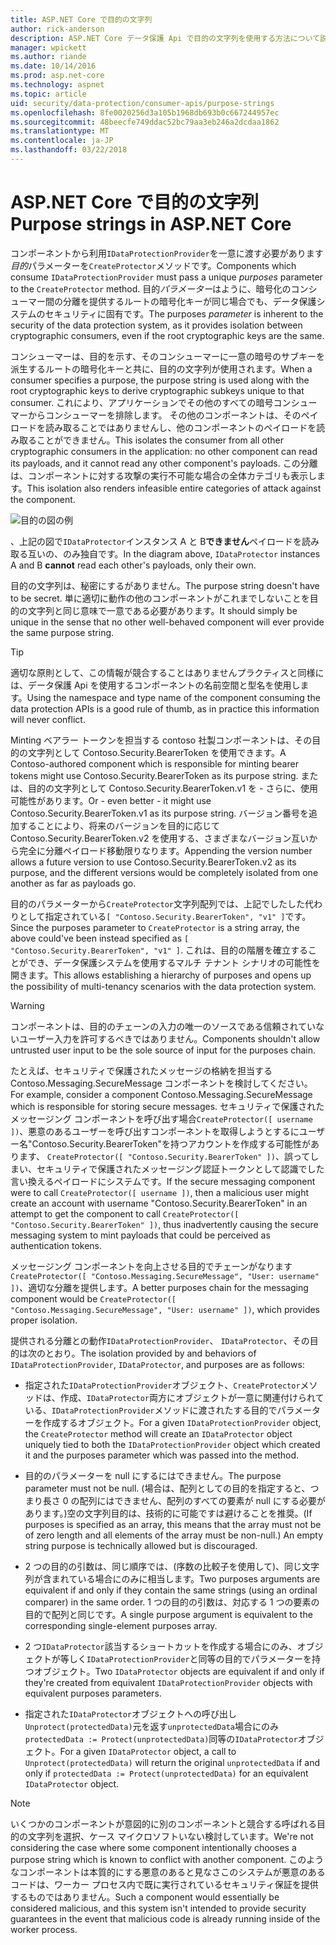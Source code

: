 ```yaml
---
title: ASP.NET Core で目的の文字列
author: rick-anderson
description: ASP.NET Core データ保護 Api で目的の文字列を使用する方法について説明します。
manager: wpickett
ms.author: riande
ms.date: 10/14/2016
ms.prod: asp.net-core
ms.technology: aspnet
ms.topic: article
uid: security/data-protection/consumer-apis/purpose-strings
ms.openlocfilehash: 8fe0020256d3a105b1968db693b0c667244957ec
ms.sourcegitcommit: 48beecfe749ddac52bc79aa3eb246a2dcdaa1862
ms.translationtype: MT
ms.contentlocale: ja-JP
ms.lasthandoff: 03/22/2018
---
```

# <a name="purpose-strings-in-aspnet-core"></a><span data-ttu-id="0b81f-103">ASP.NET Core で目的の文字列</span><span class="sxs-lookup"><span data-stu-id="0b81f-103">Purpose strings in ASP.NET Core</span></span>

<a name="data-protection-consumer-apis-purposes"></a>

<span data-ttu-id="0b81f-104">コンポーネントから利用`IDataProtectionProvider`を一意に渡す必要があります*目的*パラメーターを`CreateProtector`メソッドです。</span><span class="sxs-lookup"><span data-stu-id="0b81f-104">Components which consume `IDataProtectionProvider` must pass a unique *purposes* parameter to the `CreateProtector` method.</span></span> <span data-ttu-id="0b81f-105">目的*パラメーター*はように、暗号化のコンシューマー間の分離を提供するルートの暗号化キーが同じ場合でも、データ保護システムのセキュリティに固有です。</span><span class="sxs-lookup"><span data-stu-id="0b81f-105">The purposes *parameter* is inherent to the security of the data protection system, as it provides isolation between cryptographic consumers, even if the root cryptographic keys are the same.</span></span>

<span data-ttu-id="0b81f-106">コンシューマーは、目的を示す、そのコンシューマーに一意の暗号のサブキーを派生するルートの暗号化キーと共に、目的の文字列が使用されます。</span><span class="sxs-lookup"><span data-stu-id="0b81f-106">When a consumer specifies a purpose, the purpose string is used along with the root cryptographic keys to derive cryptographic subkeys unique to that consumer.</span></span> <span data-ttu-id="0b81f-107">これにより、アプリケーションでその他のすべての暗号コンシューマーからコンシューマーを排除します。 その他のコンポーネントは、そのペイロードを読み取ることではありませんし、他のコンポーネントのペイロードを読み取ることができません。</span><span class="sxs-lookup"><span data-stu-id="0b81f-107">This isolates the consumer from all other cryptographic consumers in the application: no other component can read its payloads, and it cannot read any other component's payloads.</span></span> <span data-ttu-id="0b81f-108">この分離は、コンポーネントに対する攻撃の実行不可能な場合の全体カテゴリも表示します。</span><span class="sxs-lookup"><span data-stu-id="0b81f-108">This isolation also renders infeasible entire categories of attack against the component.</span></span>

![目的の図の例](purpose-strings/_static/purposes.png)

<span data-ttu-id="0b81f-110">、上記の図で`IDataProtector`インスタンス A と B**できません**ペイロードを読み取る互いの、のみ独自です。</span><span class="sxs-lookup"><span data-stu-id="0b81f-110">In the diagram above, `IDataProtector` instances A and B **cannot** read each other's payloads, only their own.</span></span>

<span data-ttu-id="0b81f-111">目的の文字列は、秘密にするがありません。</span><span class="sxs-lookup"><span data-stu-id="0b81f-111">The purpose string doesn't have to be secret.</span></span> <span data-ttu-id="0b81f-112">単に適切に動作の他のコンポーネントがこれまでしないことを目的の文字列と同じ意味で一意である必要があります。</span><span class="sxs-lookup"><span data-stu-id="0b81f-112">It should simply be unique in the sense that no other well-behaved component will ever provide the same purpose string.</span></span>

>[!TIP]
> <span data-ttu-id="0b81f-113">適切な原則として、この情報が競合することはありませんプラクティスと同様には、データ保護 Api を使用するコンポーネントの名前空間と型名を使用します。</span><span class="sxs-lookup"><span data-stu-id="0b81f-113">Using the namespace and type name of the component consuming the data protection APIs is a good rule of thumb, as in practice this information will never conflict.</span></span>
>
><span data-ttu-id="0b81f-114">Minting ベアラー トークンを担当する contoso 社製コンポーネントは、その目的の文字列として Contoso.Security.BearerToken を使用できます。</span><span class="sxs-lookup"><span data-stu-id="0b81f-114">A Contoso-authored component which is responsible for minting bearer tokens might use Contoso.Security.BearerToken as its purpose string.</span></span> <span data-ttu-id="0b81f-115">または、目的の文字列として Contoso.Security.BearerToken.v1 を - さらに、使用可能性があります。</span><span class="sxs-lookup"><span data-stu-id="0b81f-115">Or - even better - it might use Contoso.Security.BearerToken.v1 as its purpose string.</span></span> <span data-ttu-id="0b81f-116">バージョン番号を追加することにより、将来のバージョンを目的に応じて Contoso.Security.BearerToken.v2 を使用する、さまざまなバージョン互いから完全に分離ペイロード移動限りなります。</span><span class="sxs-lookup"><span data-stu-id="0b81f-116">Appending the version number allows a future version to use Contoso.Security.BearerToken.v2 as its purpose, and the different versions would be completely isolated from one another as far as payloads go.</span></span>

<span data-ttu-id="0b81f-117">目的のパラメーターから`CreateProtector`文字列配列では、上記でしたした代わりとして指定されている`[ "Contoso.Security.BearerToken", "v1" ]`です。</span><span class="sxs-lookup"><span data-stu-id="0b81f-117">Since the purposes parameter to `CreateProtector` is a string array, the above could've been instead specified as `[ "Contoso.Security.BearerToken", "v1" ]`.</span></span> <span data-ttu-id="0b81f-118">これは、目的の階層を確立することができ、データ保護システムを使用するマルチ テナント シナリオの可能性を開きます。</span><span class="sxs-lookup"><span data-stu-id="0b81f-118">This allows establishing a hierarchy of purposes and opens up the possibility of multi-tenancy scenarios with the data protection system.</span></span>

<a name="data-protection-contoso-purpose"></a>

>[!WARNING]
> <span data-ttu-id="0b81f-119">コンポーネントは、目的のチェーンの入力の唯一のソースである信頼されていないユーザー入力を許可するべきではありません。</span><span class="sxs-lookup"><span data-stu-id="0b81f-119">Components shouldn't allow untrusted user input to be the sole source of input for the purposes chain.</span></span>
>
><span data-ttu-id="0b81f-120">たとえば、セキュリティで保護されたメッセージの格納を担当する Contoso.Messaging.SecureMessage コンポーネントを検討してください。</span><span class="sxs-lookup"><span data-stu-id="0b81f-120">For example, consider a component Contoso.Messaging.SecureMessage which is responsible for storing secure messages.</span></span> <span data-ttu-id="0b81f-121">セキュリティで保護されたメッセージング コンポーネントを呼び出す場合`CreateProtector([ username ])`、悪意のあるユーザーを呼び出すコンポーネントを取得しようとするにユーザー名"Contoso.Security.BearerToken"を持つアカウントを作成する可能性があります、 `CreateProtector([ "Contoso.Security.BearerToken" ])`、誤ってしまい、セキュリティで保護されたメッセージング認証トークンとして認識でした言い換えるペイロードにシステムです。</span><span class="sxs-lookup"><span data-stu-id="0b81f-121">If the secure messaging component were to call `CreateProtector([ username ])`, then a malicious user might create an account with username "Contoso.Security.BearerToken" in an attempt to get the component to call `CreateProtector([ "Contoso.Security.BearerToken" ])`, thus inadvertently causing the secure messaging system to mint payloads that could be perceived as authentication tokens.</span></span>
>
><span data-ttu-id="0b81f-122">メッセージング コンポーネントを向上させる目的でチェーンがなります`CreateProtector([ "Contoso.Messaging.SecureMessage", "User: username" ])`、適切な分離を提供します。</span><span class="sxs-lookup"><span data-stu-id="0b81f-122">A better purposes chain for the messaging component would be `CreateProtector([ "Contoso.Messaging.SecureMessage", "User: username" ])`, which provides proper isolation.</span></span>

<span data-ttu-id="0b81f-123">提供される分離との動作`IDataProtectionProvider`、 `IDataProtector`、その目的は次のとおり。</span><span class="sxs-lookup"><span data-stu-id="0b81f-123">The isolation provided by and behaviors of `IDataProtectionProvider`, `IDataProtector`, and purposes are as follows:</span></span>

* <span data-ttu-id="0b81f-124">指定された`IDataProtectionProvider`オブジェクト、`CreateProtector`メソッドは、作成、`IDataProtector`両方にオブジェクトが一意に関連付けられている、`IDataProtectionProvider`メソッドに渡されたする目的でパラメーターを作成するオブジェクト。</span><span class="sxs-lookup"><span data-stu-id="0b81f-124">For a given `IDataProtectionProvider` object, the `CreateProtector` method will create an `IDataProtector` object uniquely tied to both the `IDataProtectionProvider` object which created it and the purposes parameter which was passed into the method.</span></span>

* <span data-ttu-id="0b81f-125">目的のパラメーターを null にするにはできません。</span><span class="sxs-lookup"><span data-stu-id="0b81f-125">The purpose parameter must not be null.</span></span> <span data-ttu-id="0b81f-126">(場合は、配列としての目的を指定すると、つまり長さ 0 の配列にはできません、配列のすべての要素が null にする必要があります。)空の文字列目的は、技術的に可能ですは避けることを推奨。</span><span class="sxs-lookup"><span data-stu-id="0b81f-126">(If purposes is specified as an array, this means that the array must not be of zero length and all elements of the array must be non-null.) An empty string purpose is technically allowed but is discouraged.</span></span>

* <span data-ttu-id="0b81f-127">2 つの目的の引数は、同じ順序では、(序数の比較子を使用して)、同じ文字列が含まれている場合にのみに相当します。</span><span class="sxs-lookup"><span data-stu-id="0b81f-127">Two purposes arguments are equivalent if and only if they contain the same strings (using an ordinal comparer) in the same order.</span></span> <span data-ttu-id="0b81f-128">1 つの目的の引数は、対応する 1 つの要素の目的で配列と同じです。</span><span class="sxs-lookup"><span data-stu-id="0b81f-128">A single purpose argument is equivalent to the corresponding single-element purposes array.</span></span>

* <span data-ttu-id="0b81f-129">2 つ`IDataProtector`該当するショートカットを作成する場合にのみ、オブジェクトが等しく`IDataProtectionProvider`と同等の目的でパラメーターを持つオブジェクト。</span><span class="sxs-lookup"><span data-stu-id="0b81f-129">Two `IDataProtector` objects are equivalent if and only if they're created from equivalent `IDataProtectionProvider` objects with equivalent purposes parameters.</span></span>

* <span data-ttu-id="0b81f-130">指定された`IDataProtector`オブジェクトへの呼び出し`Unprotect(protectedData)`元を返す`unprotectedData`場合にのみ`protectedData := Protect(unprotectedData)`同等の`IDataProtector`オブジェクト。</span><span class="sxs-lookup"><span data-stu-id="0b81f-130">For a given `IDataProtector` object, a call to `Unprotect(protectedData)` will return the original `unprotectedData` if and only if `protectedData := Protect(unprotectedData)` for an equivalent `IDataProtector` object.</span></span>

> [!NOTE]
> <span data-ttu-id="0b81f-131">いくつかのコンポーネントが意図的に別のコンポーネントと競合する呼ばれる目的の文字列を選択、ケース マイクロソフトいない検討しています。</span><span class="sxs-lookup"><span data-stu-id="0b81f-131">We're not considering the case where some component intentionally chooses a purpose string which is known to conflict with another component.</span></span> <span data-ttu-id="0b81f-132">このようなコンポーネントは本質的にする悪意のあると見なさこのシステムが悪意のあるコードは、ワーカー プロセス内で既に実行されているセキュリティ保証を提供するものではありません。</span><span class="sxs-lookup"><span data-stu-id="0b81f-132">Such a component would essentially be considered malicious, and this system isn't intended to provide security guarantees in the event that malicious code is already running inside of the worker process.</span></span>
